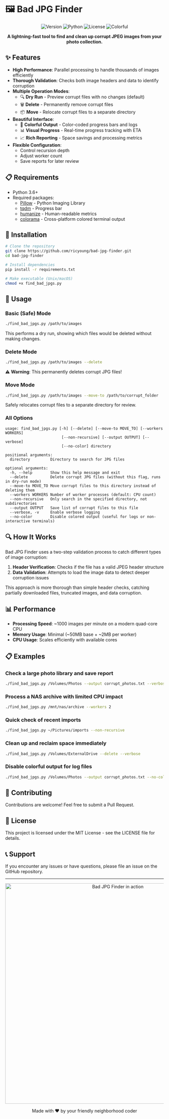 # 🖼️ Bad JPG Finder

<div align="center">

![Version](https://img.shields.io/badge/version-1.0.0-blue.svg)
![Python](https://img.shields.io/badge/python-3.6%2B-blue)
![License](https://img.shields.io/badge/license-MIT-green)
![Colorful](https://img.shields.io/badge/output-colorful-orange)

**A lightning-fast tool to find and clean up corrupt JPEG images from your photo collection.**

</div>

## ✨ Features

- **High Performance**: Parallel processing to handle thousands of images efficiently
- **Thorough Validation**: Checks both image headers and data to identify corruption
- **Multiple Operation Modes**:
  - 🔍 **Dry Run** - Preview corrupt files with no changes (default)
  - 🗑️ **Delete** - Permanently remove corrupt files
  - 📦 **Move** - Relocate corrupt files to a separate directory
- **Beautiful Interface**:
  - 🌈 **Colorful Output** - Color-coded progress bars and logs
  - 📊 **Visual Progress** - Real-time progress tracking with ETA
  - 📈 **Rich Reporting** - Space savings and processing metrics
- **Flexible Configuration**:
  - Control recursion depth
  - Adjust worker count
  - Save reports for later review

## 📋 Requirements

- Python 3.6+
- Required packages:
  - [Pillow](https://pillow.readthedocs.io/) - Python Imaging Library
  - [tqdm](https://github.com/tqdm/tqdm) - Progress bar
  - [humanize](https://github.com/jmoiron/humanize) - Human-readable metrics
  - [colorama](https://github.com/tartley/colorama) - Cross-platform colored terminal output

## 🚀 Installation

```bash
# Clone the repository
git clone https://github.com/ricyoung/bad-jpg-finder.git
cd bad-jpg-finder

# Install dependencies
pip install -r requirements.txt

# Make executable (Unix/macOS)
chmod +x find_bad_jpgs.py
```

## 🧰 Usage

### Basic (Safe) Mode

```bash
./find_bad_jpgs.py /path/to/images
```

This performs a dry run, showing which files would be deleted without making changes.

### Delete Mode

```bash
./find_bad_jpgs.py /path/to/images --delete
```

⚠️ **Warning**: This permanently deletes corrupt JPG files!

### Move Mode

```bash
./find_bad_jpgs.py /path/to/images --move-to /path/to/corrupt_folder
```

Safely relocates corrupt files to a separate directory for review.

### All Options

```
usage: find_bad_jpgs.py [-h] [--delete] [--move-to MOVE_TO] [--workers WORKERS]
                         [--non-recursive] [--output OUTPUT] [--verbose]
                         [--no-color] directory

positional arguments:
  directory         Directory to search for JPG files

optional arguments:
  -h, --help        Show this help message and exit
  --delete          Delete corrupt JPG files (without this flag, runs in dry-run mode)
  --move-to MOVE_TO Move corrupt files to this directory instead of deleting them
  --workers WORKERS Number of worker processes (default: CPU count)
  --non-recursive   Only search in the specified directory, not subdirectories
  --output OUTPUT   Save list of corrupt files to this file
  --verbose, -v     Enable verbose logging
  --no-color        Disable colored output (useful for logs or non-interactive terminals)
```

## 🔍 How It Works

Bad JPG Finder uses a two-step validation process to catch different types of image corruption:

1. **Header Verification**: Checks if the file has a valid JPEG header structure
2. **Data Validation**: Attempts to load the image data to detect deeper corruption issues

This approach is more thorough than simple header checks, catching partially downloaded files, truncated images, and data corruption.

## 📊 Performance

- **Processing Speed**: ~1000 images per minute on a modern quad-core CPU
- **Memory Usage**: Minimal (~50MB base + ~2MB per worker)
- **CPU Usage**: Scales efficiently with available cores

## 📋 Examples

### Check a large photo library and save report

```bash
./find_bad_jpgs.py /Volumes/Photos --output corrupt_photos.txt --verbose
```

### Process a NAS archive with limited CPU impact

```bash
./find_bad_jpgs.py /mnt/nas/archive --workers 2
```

### Quick check of recent imports

```bash
./find_bad_jpgs.py ~/Pictures/imports --non-recursive
```

### Clean up and reclaim space immediately

```bash
./find_bad_jpgs.py /Volumes/ExternalDrive --delete --verbose
```

### Disable colorful output for log files

```bash
./find_bad_jpgs.py /Volumes/Photos --output corrupt_photos.txt --no-color > logfile.txt
```

## 🤝 Contributing

Contributions are welcome! Feel free to submit a Pull Request.

## 📝 License

This project is licensed under the MIT License - see the LICENSE file for details.

## 📞 Support

If you encounter any issues or have questions, please file an issue on the GitHub repository.

---

<div align="center">
<img src="https://raw.githubusercontent.com/ricyoung/bad-jpg-finder/main/preview.gif" alt="Bad JPG Finder in action" width="700">

Made with ❤️ by your friendly neighborhood coder
</div>